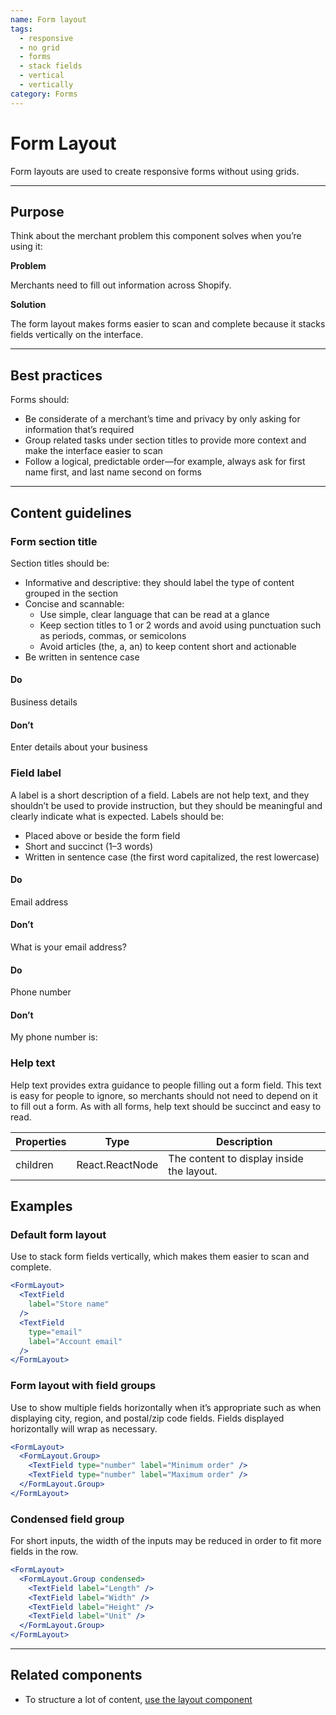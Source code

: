 ```yaml
---
name: Form layout
tags:
  - responsive
  - no grid
  - forms
  - stack fields
  - vertical
  - vertically
category: Forms
---
```


# Form Layout

Form layouts are used to create responsive forms without using grids.

---

## Purpose

Think about the merchant problem this component solves when you’re using it:

**Problem**

Merchants need to fill out information across Shopify.

**Solution**

The form layout makes forms easier to scan and complete because it stacks fields vertically on the interface.

---

## Best practices

Forms should:

* Be considerate of a merchant’s time and privacy by only asking for information that’s required
* Group related tasks under section titles to provide more context and make the interface easier to scan
* Follow a logical, predictable order—for example, always ask for first name first, and last name second on forms

---

## Content guidelines

### Form section title

Section titles should be:

* Informative and descriptive: they should label the type of content grouped in the section
* Concise and scannable:
  * Use simple, clear language that can be read at a glance
  * Keep section titles to 1 or 2 words and avoid using punctuation such as periods, commas, or semicolons
  * Avoid articles (the, a, an) to keep content short and actionable
* Be written in sentence case

<!-- usagelist -->
#### Do
Business details

#### Don’t
Enter details about your business
<!-- end -->

### Field label

A label is a short description of a field. Labels are not help text, and they shouldn’t be used to provide instruction, but they should be meaningful and clearly indicate what is expected. Labels should be:

* Placed above or beside the form field
* Short and succinct (1–3 words)
* Written in sentence case (the first word capitalized, the rest lowercase)

<!-- usagelist -->
#### Do
Email address

#### Don’t
What is your email address?
<!-- end -->

<!-- usagelist -->
#### Do
Phone number

#### Don’t
My phone number is:
<!-- end -->

### Help text

Help text provides extra guidance to people filling out a form field. This text is easy for people to ignore, so merchants should not need to depend on it to fill out a form. As with all forms, help text should be succinct and easy to read.

| Properties | Type | Description |
| ---------- | ---- | ----------- |
| children | React.ReactNode | The content to display inside the layout. |

## Examples

### Default form layout

Use to stack form fields vertically, which makes them easier to scan and complete.

```jsx
<FormLayout>
  <TextField
    label="Store name"
  />
  <TextField
    type="email"
    label="Account email"
  />
</FormLayout>
```

### Form layout with field groups

Use to show multiple fields horizontally when it’s appropriate such as when displaying city, region, and postal/zip code fields. Fields displayed horizontally will wrap as necessary.

```jsx
<FormLayout>
  <FormLayout.Group>
    <TextField type="number" label="Minimum order" />
    <TextField type="number" label="Maximum order" />
  </FormLayout.Group>
</FormLayout>
```

### Condensed field group

For short inputs, the width of the inputs may be reduced in order to fit more fields in the row.

```jsx
<FormLayout>
  <FormLayout.Group condensed>
    <TextField label="Length" />
    <TextField label="Width" />
    <TextField label="Height" />
    <TextField label="Unit" />
  </FormLayout.Group>
</FormLayout>
```

---

## Related components

* To structure a lot of content, [use the layout component](/components/structure/layout)
